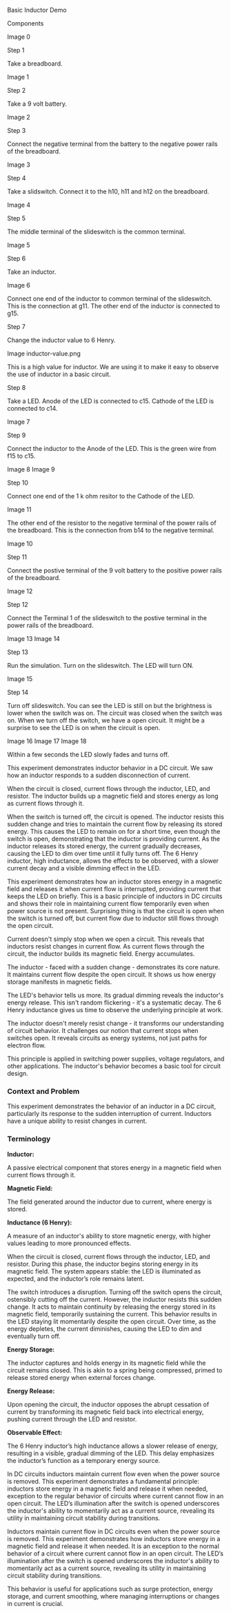 Basic Inductor Demo

Components

Image 0

Step 1

Take a breadboard.

Image 1

Step 2

Take a 9 volt battery.

Image 2

Step 3

Connect the negative terminal from the battery to the negative power rails of the breadboard.

Image 3

Step 4

Take a slidswitch. Connect it to the h10, h11 and h12 on the breadboard.

Image 4

Step 5

The middle terminal of the slideswitch is the common terminal.

Image 5

Step 6

Take an inductor.

Image 6

Connect one end of the inductor to common terminal of the slideswitch. This is the connection at g11. The other end of the inductor is connected to g15.

Step 7

Change the inductor value to 6 Henry.

Image inductor-value.png

This is a high value for inductor. We are using it to make it easy to observe the use of inductor in a basic circuit.

Step 8

Take a LED. Anode of the LED is connected to c15. Cathode of the LED is connected to c14.

Image 7

Step 9

Connect the inductor to the Anode of the LED. This is the green wire from f15 to c15.

Image 8
Image 9

Step 10

Connect one end of the 1 k ohm resitor to the Cathode of the LED.

Image 11

The other end of the resistor to the negative terminal of the power rails of the breadboard. This is the connection from b14 to the negative terminal.

Image 10

Step 11

Connect the postive terminal of the 9 volt battery to the positive power rails of the breadboard.

Image 12

Step 12

Connect the Terminal 1 of the slideswitch to the postive terminal in the power rails of the breadboard.

Image 13
Image 14

Step 13

Run the simulation. Turn on the slideswitch. The LED will turn ON.

Image 15

Step 14

Turn off slideswitch. You can see the LED is still on but the brightness is lower when the switch was on. The circuit was closed when the switch was on. When we turn off the switch, we have a open circuit. It might be a surprise to see the LED is on when the circuit is open.

Image 16
Image 17
Image 18

Within a few seconds the LED slowly fades and turns off.

This experiment demonstrates inductor behavior in a DC circuit. We saw how an inductor responds to a sudden disconnection of current.

When the circuit is closed, current flows through the inductor, LED, and resistor. The inductor builds up a magnetic field and stores energy as long as current flows through it.

When the switch is turned off, the circuit is opened. The inductor resists this sudden change and tries to maintain the current flow by releasing its stored energy. This causes the LED to remain on for a short time, even though the switch is open, demonstrating that the inductor is providing current. As the inductor releases its stored energy, the current gradually decreases, causing the LED to dim over time until it fully turns off. The 6 Henry inductor, high inductance, allows the effects to be observed, with a slower current decay and a visible dimming effect in the LED.

This experiment demonstrates how an inductor stores energy in a magnetic field and releases it when current flow is interrupted, providing current that keeps the LED on briefly. This is a basic principle of inductors in DC circuits and shows their role in maintaining current flow temporarily even when power source is not present. Surprising thing is that the circuit is open when the switch is turned off, but current flow due to inductor still flows through the open circuit.

Current doesn't simply stop when we open a circuit. This reveals that inductors resist changes in current flow. As current flows through the circuit, the inductor builds its magnetic field. Energy accumulates.

The inductor - faced with a sudden change - demonstrates its core nature. It maintains current flow despite the open circuit. It shows us how energy storage manifests in magnetic fields.

The LED's behavior tells us more. Its gradual dimming reveals the inductor's energy release. This isn't random flickering - it's a systematic decay. The 6 Henry inductance gives us time to observe the underlying principle at work.

The inductor doesn't merely resist change - it transforms our understanding of circuit behavior. It challenges our notion that current stops when switches open. It reveals circuits as energy systems, not just paths for electron flow.

This principle is applied in switching power supplies, voltage regulators, and other applications. The inductor's behavior becomes a basic tool for circuit design.

### Context and Problem

This experiment demonstrates the behavior of an inductor in a DC circuit, particularly its response to the sudden interruption of current. Inductors have a unique ability to resist changes in current.

### Terminology

**Inductor:**

A passive electrical component that stores energy in a magnetic field when current flows through it.

**Magnetic Field:**

The field generated around the inductor due to current, where energy is stored.

**Inductance (6 Henry):**

A measure of an inductor's ability to store magnetic energy, with higher values leading to more pronounced effects.

When the circuit is closed, current flows through the inductor, LED, and resistor. During this phase, the inductor begins storing energy in its magnetic field. The system appears stable: the LED is illuminated as expected, and the inductor’s role remains latent.

The switch introduces a disruption. Turning off the switch opens the circuit, ostensibly cutting off the current. However, the inductor resists this sudden change. It acts to maintain continuity by releasing the energy stored in its magnetic field, temporarily sustaining the current. This behavior results in the LED staying lit momentarily despite the open circuit. Over time, as the energy depletes, the current diminishes, causing the LED to dim and eventually turn off.

**Energy Storage:**

The inductor captures and holds energy in its magnetic field while the circuit remains closed. This is akin to a spring being compressed, primed to release stored energy when external forces change.

**Energy Release:**

Upon opening the circuit, the inductor opposes the abrupt cessation of current by transforming its magnetic field back into electrical energy, pushing current through the LED and resistor.

**Observable Effect:**

The 6 Henry inductor’s high inductance allows a slower release of energy, resulting in a visible, gradual dimming of the LED. This delay emphasizes the inductor’s function as a temporary energy source.

In DC circuits inductors maintain current flow even when the power source is removed. This experiment demonstrates a fundamental principle: inductors store energy in a magnetic field and release it when needed, exception to the regular behavior of circuits where current cannot flow in an open circuit. The LED’s illumination after the switch is opened underscores the inductor's ability to momentarily act as a current source, revealing its utility in maintaining circuit stability during transitions.

Inductors maintain current flow in DC circuits even when the power source is removed. This experiment demonstrates how inductors store energy in a magnetic field and release it when needed. It is an exception to the normal behavior of a circuit where current cannot flow in an open circuit. The LED’s illumination after the switch is opened underscores the inductor's ability to momentarily act as a current source, revealing its utility in maintaining circuit stability during transitions.

This behavior is useful for applications such as surge protection, energy storage, and current smoothing, where managing interruptions or changes in current is crucial.

